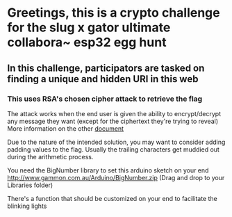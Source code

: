 # Greetings, this is a crypto challenge for the slug x gator ultimate collabora~ esp32 egg hunt

## In this challenge, participators are tasked on finding a unique and hidden URI in this web
### This uses RSA's chosen cipher attack to retrieve the flag

The attack works when the end user is given the ability to encrypt/decrypt any message they want (except for the ciphertext they're trying to reveal)
More information on the other [document](chosen_cipher.md)

Due to the nature of the intended solution, you may want to consider adding padding values to the flag. Usually the trailing characters get muddied out during the arithmetic process. 

You need the BigNumber library to set this arduino sketch on your end
http://www.gammon.com.au/Arduino/BigNumber.zip
(Drag and drop to your Libraries folder)

There's a function that should be customized on your end to facilitate the blinking lights


